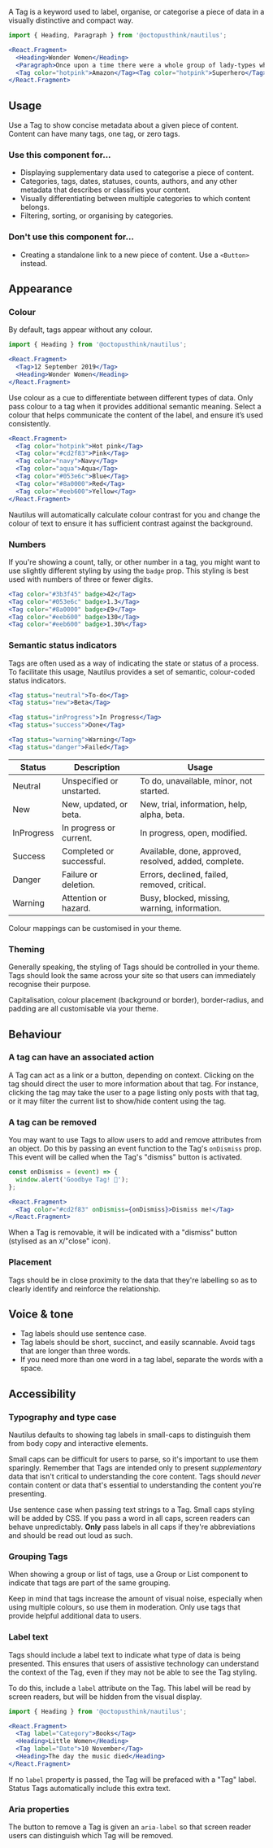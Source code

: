 A Tag is a keyword used to label, organise, or categorise a piece of data in a visually distinctive and compact way.

```jsx
import { Heading, Paragraph } from '@octopusthink/nautilus';

<React.Fragment>
  <Heading>Wonder Women</Heading>
  <Paragraph>Once upon a time there were a whole group of lady-types who lived in a beautiful paradise-land called ... well, I forget but it was really pretty and just chock full of badass ladies.</Paragraph>
  <Tag color="hotpink">Amazon</Tag><Tag color="hotpink">Superhero</Tag><Tag color="hotpink">Ladies who lunch</Tag>
</React.Fragment>
```

## Usage

Use a Tag to show concise metadata about a given piece of content. Content can have many tags, one tag, or zero tags.

### Use this component for...

- Displaying supplementary data used to categorise a piece of content.
- Categories, tags, dates, statuses, counts, authors, and any other metadata that describes or classifies your content.
- Visually differentiating between multiple categories to which content belongs.
- Filtering, sorting, or organising by categories.

### Don't use this component for...

- Creating a standalone link to a new piece of content. Use a `<Button>` instead.

## Appearance

### Colour

By default, tags appear without any colour.

```jsx
import { Heading } from '@octopusthink/nautilus';

<React.Fragment>
  <Tag>12 September 2019</Tag>
  <Heading>Wonder Women</Heading>
</React.Fragment>
```

Use colour as a cue to differentiate between different types of data. Only pass colour to a tag when it provides additional semantic meaning. Select a colour that helps communicate the content of the label, and ensure it’s used consistently.

```jsx
<React.Fragment>
  <Tag color="hotpink">Hot pink</Tag>
  <Tag color="#cd2f83">Pink</Tag>
  <Tag color="navy">Navy</Tag>
  <Tag color="aqua">Aqua</Tag>
  <Tag color="#053e6c">Blue</Tag>
  <Tag color="#8a0000">Red</Tag>
  <Tag color="#eeb600">Yellow</Tag>
</React.Fragment>
```

Nautilus will automatically calculate colour contrast for you and change the colour of text to ensure it has sufficient contrast against the background.

### Numbers

If you're showing a count, tally, or other number in a tag, you might want to use slightly different styling by using the `badge` prop. This styling is best used with numbers of three or fewer digits.

```jsx
<Tag color="#3b3f45" badge>42</Tag>
<Tag color="#053e6c" badge>1.3</Tag>
<Tag color="#8a0000" badge>£9</Tag>
<Tag color="#eeb600" badge>130</Tag>
<Tag color="#eeb600" badge>1.30%</Tag>
```

### Semantic status indicators

Tags are often used as a way of indicating the state or status of a process. To facilitate this usage, Nautilus provides a set of semantic, colour-coded status indicators.

```jsx
<Tag status="neutral">To-do</Tag>
<Tag status="new">Beta</Tag>

<Tag status="inProgress">In Progress</Tag>
<Tag status="success">Done</Tag>

<Tag status="warning">Warning</Tag>
<Tag status="danger">Failed</Tag>
```

| Status | Description | Usage |
|--------|-------------|-------|
| Neutral | Unspecified or unstarted. | To do, unavailable, minor, not started.|
| New | New, updated, or beta. | New, trial, information, help, alpha, beta. |
| InProgress | In progress or current. | In progress, open, modified. |
| Success | Completed or successful. | Available, done, approved, resolved, added, complete. |
Danger | Failure or deletion. | Errors, declined, failed, removed, critical. |
Warning | Attention or hazard. | Busy, blocked, missing, warning, information.

Colour mappings can be customised in your theme.

### Theming

Generally speaking, the styling of Tags should be controlled in your theme. Tags should look the same across your site so that users can immediately recognise their purpose.

Capitalisation, colour placement (background or border), border-radius, and padding are all customisable via your theme.

## Behaviour

### A tag can have an associated action

A Tag can act as a link or a button, depending on context. Clicking on the tag should direct the user to more information about that tag. For instance, clicking the tag may take the user to a page listing only posts with that tag, or it may filter the current list to show/hide content using the tag.

### A tag can be removed

You may want to use Tags to allow users to add and remove attributes from an object. Do this by passing an event function to the Tag's `onDismiss` prop. This event will be called when the Tag's "dismiss" button is activated.

```jsx
const onDismiss = (event) => {
  window.alert('Goodbye Tag! 👋');
};

<React.Fragment>
  <Tag color="#cd2f83" onDismiss={onDismiss}>Dismiss me!</Tag>
</React.Fragment>
```
When a Tag is removable, it will be indicated with a "dismiss" button (stylised as an `X`/"close" icon).


### Placement

Tags should be in close proximity to the data that they're labelling so as to clearly identify and reinforce the relationship.

## Voice & tone

- Tag labels should use sentence case.
- Tag labels should be short, succinct, and easily scannable. Avoid tags that are longer than three words.
- If you need more than one word in a tag label, separate the words with a space.

## Accessibility

### Typography and type case

Nautilus defaults to showing tag labels in small-caps to distinguish them from body copy and interactive elements.

Small caps can be difficult for users to parse, so it's important to use them sparingly. Remember that Tags are intended only to present *supplementary* data that isn't critical to understanding the core content. Tags should *never* contain content or data that's essential to understanding the content you're presenting.

Use sentence case when passing text strings to a Tag. Small caps styling will be added by CSS. If you pass a word in all caps, screen readers can behave unpredictably. **Only** pass labels in all caps if they're abbreviations and should be read out loud as such.

### Grouping Tags

When showing a group or list of tags, use a Group or List component to indicate that tags are part of the same grouping.

Keep in mind that tags increase the amount of visual noise, especially when using multiple colours, so use them in moderation. Only use tags that provide helpful additional data to users.

### Label text

Tags should include a label text to indicate what type of data is being presented. This ensures that users of assistive technology can understand the context of the Tag, even if they may not be able to see the Tag styling.

To do this, include a `label` attribute on the Tag. This label will be read by screen readers, but will be hidden from the visual display.

```jsx
import { Heading } from '@octopusthink/nautilus';

<React.Fragment>
  <Tag label="Category">Books</Tag>
  <Heading>Little Women</Heading>
  <Tag label="Date">10 November</Tag>
  <Heading>The day the music died</Heading>
</React.Fragment>
```

If no `label` property is passed, the Tag will be prefaced with a "Tag" label. Status Tags automatically include this extra text.

### Aria properties

The button to remove a Tag is given an `aria-label` so that screen reader users can distinguish which Tag will be removed.
